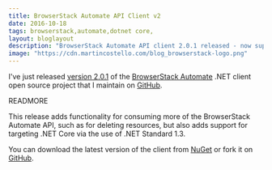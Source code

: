 ```yaml
---
title: BrowserStack Automate API Client v2
date: 2016-10-18
tags: browserstack,automate,dotnet core,
layout: bloglayout
description: "BrowserStack Automate API client 2.0.1 released - now supporting .NET Core!"
image: "https://cdn.martincostello.com/blog_browserstack-logo.png"
---
```


I've just released [version 2.0.1](https://www.nuget.org/packages/MartinCostello.BrowserStack.Automate) of the [BrowserStack Automate](https://www.browserstack.com/automate) .NET client open source project that I maintain on [GitHub](https://martincostello.github.io/browserstack-automate/).

READMORE

This release adds functionality for consuming more of the BrowserStack Automate API, such as for deleting resources, but also adds support for targeting .NET Core via the use of .NET Standard 1.3.

You can download the latest version of the client from [NuGet](https://www.nuget.org/packages/MartinCostello.BrowserStack.Automate) or fork it on [GitHub](https://github.com/martincostello/browserstack-automate).
